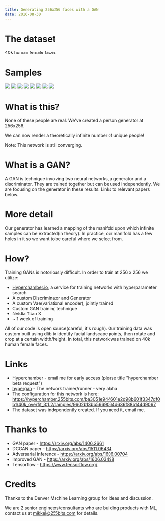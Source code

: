 ```yaml
---
title: Generating 256x256 faces with a GAN
date: 2016-08-30
---
```


# The dataset

40k human female faces

# Samples

<img src='https://hyperchamber.s3.amazonaws.com/samples/images-1472507927804-9a4aef6b-d0fc-43ce-9180-9039709d8c0f'/>
<img src='https://hyperchamber.s3.amazonaws.com/samples/images-1472506378548-a5e032fa-5664-446e-be98-d0cc09440563'/>
<img src='https://hyperchamber.s3.amazonaws.com/samples/images-1472509586829-f0796c64-b90b-4993-94d2-c72e470a62d8'/>
<img src='https://hyperchamber.s3.amazonaws.com/samples/images-1472506378264-2031cb8d-e3f0-4d32-b8e6-e097f09f40af'/>
<img src='https://hyperchamber.s3.amazonaws.com/samples/images-1472506377016-742231fe-499f-42c5-8cd6-79766ec22fd1'/>
<img src='https://hyperchamber.s3.amazonaws.com/samples/images-1472511235610-83a8b9f9-dc1d-42f4-9028-3bd14112d197'/>
<img src='https://hyperchamber.s3.amazonaws.com/samples/images-1472512900964-6afd3c20-1a5e-4455-8293-93122701d64d'/>
<img src='https://hyperchamber.s3.amazonaws.com/samples/images-1472512900148-55076712-0d58-4760-a6de-93e1b356b414'/>


# What is this?

None of these people are real.  We've created a person generator at 256x256.

We can now render a theoretically infinite number of unique people!

Note: This network is still converging.

# What is a GAN?

A GAN is technique involving two neural networks, a generator and a discriminator.  They are trained together but can be used independently.  We are focusing on the generator in these results.  Links to relevant papers below.

# More detail

Our generator has learned a mapping
of the manifold upon which infinite samples can be extracted(in theory).  In practice, our manifold has a few holes in it so 
we want to be careful where we select from.

# How?

Training GANs is notoriously difficult.  In order to train at 256 x 256 we utilize:

* [Hyperchamber.io](/products/hyperchamber.io/), a service for training networks with hyperparameter search
* A custom Discriminator and Generator
* A custom Vae(variational encoder), jointly trained
* Custom GAN training technique
* Nvidia Titan X
* ~ 1 week of training


All of our code is open source(careful, it's rough).  Our training data was custom built using dlib to identify
facial landscape points, then rotate and crop at a certain width/height.  In total, this network was trained
on 40k human female faces.

# Links

* Hyperchamber - email me for early access (please title "hyperchamber beta request")
* [hypergan](/open-source/hypergan/) - The network trainer/runner - very alpha
* The configuration for this network is here: https://hyperchamber.255bits.com/ba3051e944601e2d98b601f3347df0b1/40k_overfit_3:1.2/samples/9602b13bb5669064d636f88b144d9067
* The dataset was independently created.  If you need it, email me.

# Thanks to

* GAN paper - https://arxiv.org/abs/1406.2661
* DCGAN paper - https://arxiv.org/abs/1511.06434
* Adversarial inference - https://arxiv.org/abs/1606.00704
* Improved GAN - https://arxiv.org/abs/1606.03498
* Tensorflow - https://www.tensorflow.org/

# Credits

Thanks to the Denver Machine Learning group for ideas and discussion.

We are 2 senior engineers/consultants who are building products with ML, contact us at mikkel@255bits.com for details.

